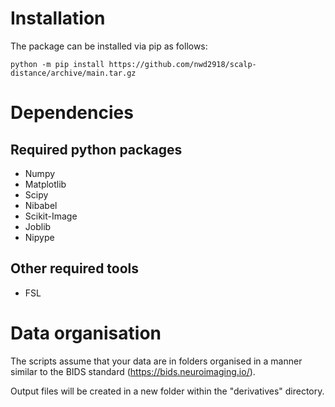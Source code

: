 # Installation
The package can be installed via pip as follows:

```
python -m pip install https://github.com/nwd2918/scalp-distance/archive/main.tar.gz
```

# Dependencies

## Required python packages
- Numpy
- Matplotlib
- Scipy
- Nibabel
- Scikit-Image
- Joblib
- Nipype

## Other required tools
- FSL

# Data organisation
The scripts assume that your data are in folders organised in a manner similar to the BIDS standard (https://bids.neuroimaging.io/).  

Output files will be created in a new folder within the "derivatives" directory.
